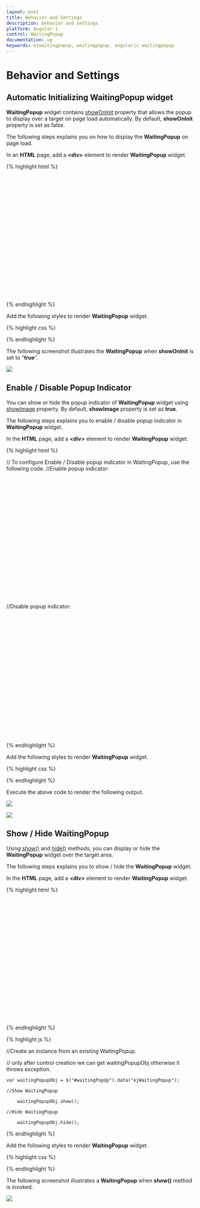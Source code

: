 ```yaml
---
layout: post
title: Behavior-and-Settings
description: behavior and settings
platform: Angular-1
control: WaitingPopup
documentation: ug
keywords: ejwaitingpopup, waitingpopup, angularjs waitingpopup 
---
```


# Behavior and Settings

## Automatic Initializing WaitingPopup widget

**WaitingPopup** widget contains [showOnInit](https://help.syncfusion.com/api/js/ejwaitingpopup#members:showoninit) property that allows the popup to display over a target on page load automatically. By default, **showOnInit** property is set as false.

The following steps explains you on how to display the **WaitingPopup** on page load.

In an **HTML** page, add a **&lt;div&gt;** element to render **WaitingPopup** widget.

{% highlight html %}

<div class="control">
    <div id="waitingPopUp" ej-waitingpopup e-showoninit="true"></div>
</div>  

{% endhighlight %}

 Add the following styles to render **WaitingPopup** widget.

{% highlight css %}

<style type="text/css" class="cssStyles">
   #waitingPopUp {
       height: 320px;
       width: 600px;
   }
</style>

{% endhighlight %}

The following screenshot illustrates the **WaitingPopup** when **showOnInit** is set to “**true**”.

![](Behavior-and-Settings_images/Behavior-and-Settings_img1.png) 

## Enable / Disable Popup Indicator

You can show or hide the popup indicator of **WaitingPopup** widget using [showImage](https://help.syncfusion.com/api/js/ejwaitingpopup#members:showimage) property. By default, **showImage** property is set as **true**.

The following steps explains you to enable / disable popup indicator in **WaitingPopup** widget.

 In the **HTML** page, add a **&lt;div&gt;** element to render **WaitingPopup** widget.

{% highlight html %}

// To configure Enable / Disable popup indicator in WaitingPopup, use the following code.
    //Enable popup indicator:
    <div class="control">
     <div id="waitingPopUp" ej-waitingpopup e-showoninit="true" e-showimage="true" e-text="Loading... Please wait..."></div>
    </div>  
    
   //Disable popup indicator:
    <div class="control">
     <div id="waitingPopUp" ej-waitingpopup e-showoninit="true" e-showimage="false" e-text="Loading... Please wait..."></div>
    </div>  
{% endhighlight %}

Add the following styles to render **WaitingPopup** widget.

{% highlight css %}

<style type="text/css" class="cssStyles">
   #waitingPopUp {
       height: 320px;
       width: 600px;
   }
</style>

{% endhighlight %}

Execute the above code to render the following output.

![](Behavior-and-Settings_images/Behavior-and-Settings_img2.png) 

![](Behavior-and-Settings_images/Behavior-and-Settings_img3.png) 

## Show / Hide WaitingPopup

Using [show()](https://help.syncfusion.com/api/js/ejwaitingpopup#methods:show) and [hide()](https://help.syncfusion.com/api/js/ejwaitingpopup#methods:hide) methods, you can display or hide the **WaitingPopup** widget over the target area.

The following steps explains you to show / hide the **WaitingPopup** widget.

In the **HTML** page, add a **&lt;div&gt;** element to render **WaitingPopup** widget.

{% highlight html %}

<div class="control">
    <div id="waitingPopUp" ej-waitingpopup></div>
</div>

{% endhighlight %}

{% highlight js %}

   //Create an instance from an existing WaitingPopup.

   // only after control creation we can get waitingPopupObj otherwise it throws exception.

    var waitingPopupObj = $("#waitingPopUp").data("ejWaitingPopup");

    //Show WaitingPopup

        waitingPopupObj.show();

    //Hide WaitingPopup

        waitingPopupObj.hide();

{% endhighlight %}

Add the following styles to render **WaitingPopup** widget.

{% highlight css %}

<style type="text/css" class="cssStyles">
   #waitingPopUp {
       height: 320px;
       width: 600px;
   }
</style>

{% endhighlight %}


The following screenshot illustrates a **WaitingPopup** when **show()** method is invoked.

![](Behavior-and-Settings_images/Behavior-and-Settings_img4.png)